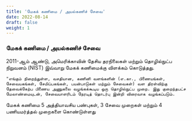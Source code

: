 ```yaml
---
title: 'மேகக் கணிமை / அயல்கணிச் சேவை'
date: 2022-08-14
draft: false
weight: 1
---
```




### மேகக் கணிமை / அயல்கணிச் சேவை

2011-ஆம் ஆண்டு, அமெரிக்காவின் தேசிய தரநிலைகள் மற்றும் தொழில்நுட்ப நிறுவனம் (NIST) இவ்வாறு மேகக் கணிமைக்கு விளக்கம் கொடுத்தது. 

    "எங்கும் நிறைந்துள்ள, வசதியான, கணினி வளங்களின் (எ.கா., பிணையங்கள், சேவையகங்கள், சேமிப்பகங்கள், பயன்பாடுகள் மற்றும் சேவைகள்) வள திரள்விற்கு தேவைக்கேற்ப பிணைய அணுகலை வழங்கக்கூடிய ஒரு தொழில்நுட்ப முறை. இது குறைந்தபட்ச மேலாண்மையுடன், சேவையாளரிடம் நேரடித் தொடர்பு இன்றி விரைவாக வழங்கப்படும். 

மேகக் கணிமை 5 அத்தியாவசிய பண்புகள், 3 சேவை முறைகள் மற்றும் 4 பணியமர்த்தல் முறைகளை கொண்டுள்ளது